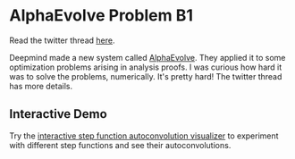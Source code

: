# AlphaEvolve Problem B1

Read the twitter thread [here](https://x.com/damekdavis/status/1923031798163857814). 

Deepmind made a new system called [AlphaEvolve](https://deepmind.google/discover/blog/alphaevolve-a-gemini-powered-coding-agent-for-designing-advanced-algorithms/). They applied it to some optimization problems arising in analysis proofs. I was curious how hard it was to solve the problems, numerically. It's pretty hard! The twitter thread has more details.

## Interactive Demo

Try the [interactive step function autoconvolution visualizer](https://damek.github.io/alpha_evolve_problem_B1/) to experiment with different step functions and see their autoconvolutions.